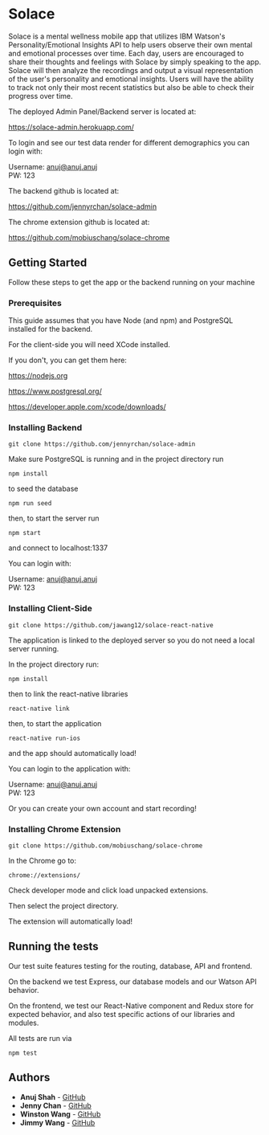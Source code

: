 # Solace
  
Solace is a mental wellness mobile app that utilizes IBM Watson's Personality/Emotional Insights API to help users observe their own mental and emotional processes over time. Each day, users are encouraged to share their thoughts and feelings with Solace by simply speaking to the app. Solace will then analyze the recordings and output a visual representation of the user's personality and emotional insights. Users will have the ability to track not only their most recent statistics but also be able to check their progress over time.
  
The deployed Admin Panel/Backend server is located at:
  
https://solace-admin.herokuapp.com/

To login and see our test data render for different demographics you can login with:
  
Username: anuj@anuj.anuj  
PW: 123  

  
The backend github is located at:
  
https://github.com/jennyrchan/solace-admin 

The chrome extension github is located at:

https://github.com/mobiuschang/solace-chrome

  
  
## Getting Started
  
Follow these steps to get the app or the backend running on your machine
  
  
  
### Prerequisites
  
This guide assumes that you have Node (and npm) and PostgreSQL installed for the backend. 
  
For the client-side you will need XCode installed. 
  
If you don't, you can get them here: 
  
https://nodejs.org
  
https://www.postgresql.org/
  
https://developer.apple.com/xcode/downloads/
  
  
  
### Installing Backend
  
```
git clone https://github.com/jennyrchan/solace-admin
```
  
Make sure PostgreSQL is running and in the project directory run
  
```
npm install
```
  
to seed the database
  
```
npm run seed
```
  
then, to start the server run
  
```
npm start
```
  
and connect to localhost:1337
  
You can login with:  
  
Username: anuj@anuj.anuj  
PW: 123  
  
  
  
### Installing Client-Side
  
```
git clone https://github.com/jawang12/solace-react-native
```
  
The application is linked to the deployed server so you do not need a local server running.
  
In the project directory run:
  
```
npm install
```
  
then to link the react-native libraries
  
```
react-native link
```
  
then, to start the application
  
```
react-native run-ios
```
  
and the app should automatically load!
  
You can login to the application with:   
    
Username: anuj@anuj.anuj  
PW: 123  
     
Or you can create your own account and start recording!


### Installing Chrome Extension
  
```
git clone https://github.com/mobiuschang/solace-chrome
```
  
  
In the Chrome go to:
  
```
chrome://extensions/
```
  
Check developer mode and click load unpacked extensions.

Then select the project directory. 

The extension will automatically load!
  
  
## Running the tests
  
Our test suite features testing for the routing, database, API and frontend. 
  
On the backend we test Express, our database models and our Watson API behavior. 
  
On the frontend, we test our React-Native component and Redux store for expected behavior, and also test specific actions of our libraries and modules. 
  
All tests are run via
  
```
npm test
```
  
  
  
## Authors
  
* **Anuj Shah** - [GitHub](https://github.com/anujshah108)
* **Jenny Chan** - [GitHub](https://github.com/jennyrchan)
* **Winston Wang** - [GitHub](https://github.com/mobiuschang)
* **Jimmy Wang** - [GitHub](https://github.com/jawang12)


